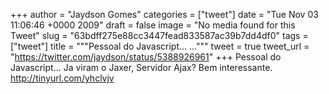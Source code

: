 
+++
author = "Jaydson Gomes"
categories = ["tweet"]
date = "Tue Nov 03 11:06:46 +0000 2009"
draft = false
image = "No media found for this Tweet"
slug = "63bdff275e88cc3447fead833587ac39b7dd4df0"
tags = ["tweet"]
title = """Pessoal do Javascript... ..."""
tweet = true
tweet_url = "https://twitter.com/jaydson/status/5388926961"
+++
Pessoal do Javascript... Ja viram o Jaxer, Servidor Ajax? Bem interessante. http://tinyurl.com/yhclvjv
